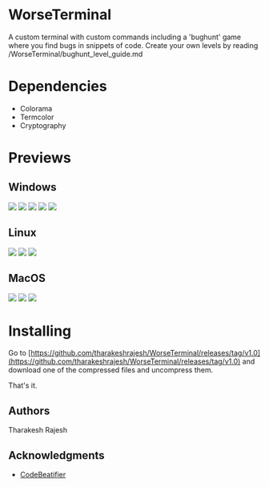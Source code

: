 # WorseTerminal

A custom terminal with custom commands including a 'bughunt' game where you find bugs in snippets of code.
Create your own levels by reading /WorseTerminal/bughunt_level_guide.md

# Dependencies

* Colorama
* Termcolor
* Cryptography

# Previews
## Windows
![](/images/win1.png)
![](/images/win2.png)
![](/images/win3.png)
![](/images/win4.png)
![](/images/win5.png)

## Linux
![](/images/linux1.png)
![](/images/linux2.png)
![](/images/linux3.png)

## MacOS
![](/images/mac1.png)
![](/images/mac2.png)
![](/images/mac3.png)

# Installing

Go to [https://github.com/tharakeshrajesh/WorseTerminal/releases/tag/v1.0](https://github.com/tharakeshrajesh/WorseTerminal/releases/tag/v1.0) and download one of the compressed files and uncompress them.

That's it.

## Authors

Tharakesh Rajesh

## Acknowledgments

* [CodeBeatifier](https://codebeautify.org/python-formatter-beautifier)
